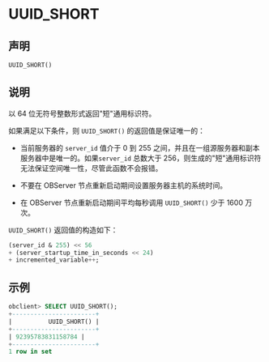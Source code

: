 # UUID_SHORT

## 声明

```sql
UUID_SHORT()
```

## 说明

以 64 位无符号整数形式返回"短"通用标识符。

如果满足以下条件，则 `UUID_SHORT()` 的返回值是保证唯一的：

* 当前服务器的 `server_id` 值介于 0 到 255 之间，并且在一组源服务器和副本服务器中是唯一的。如果`server_id` 总数大于 256，则生成的"短"通用标识符无法保证空间唯一性，尽管此函数不会报错。

* 不要在 OBServer 节点重新启动期间设置服务器主机的系统时间。

* 在 OBServer 节点重新启动期间平均每秒调用 `UUID_SHORT()` 少于 1600 万次。

`UUID_SHORT()` 返回值的构造如下：

```sql
(server_id & 255) << 56
+ (server_startup_time_in_seconds << 24)
+ incremented_variable++;
```

## 示例

```sql
obclient> SELECT UUID_SHORT();
+-----------------------+
|          UUID_SHORT() |
+-----------------------+
| 92395783831158784 |
+-----------------------+
1 row in set
```
